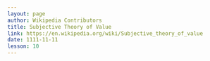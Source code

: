 ```yaml
---
layout: page
author: Wikipedia Contributors
title: Subjective Theory of Value
link: https://en.wikipedia.org/wiki/Subjective_theory_of_value
date: 1111-11-11
lesson: 10
---
```

